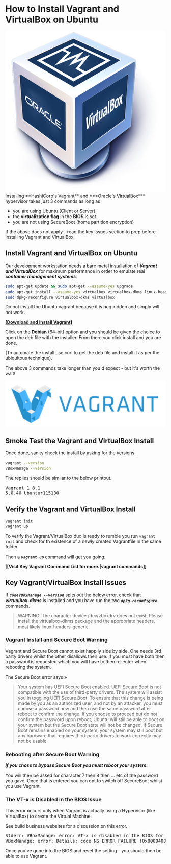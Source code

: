 # How to Install Vagrant and VirtualBox on Ubuntu

<img id="right30" src="/media/virtualbox-logo-square.png" title="Oracle VirtualBox Logo" />
Installing **HashiCorp's Vagrant** and ***Oracle's VirtualBox*** hypervisor takes just 3 commands as long as

+ you are using Ubuntu (Client or Server)
+ the **virtualization flag** in the **BIOS** is set
+ you are not using SecureBoot (home partition encryption)

If the above does not apply - read the key issues section to prep before installing Vagrant and VirtualBox.

## Install Vagrant and VirtualBox on Ubuntu

Our development workstation needs a bare metal installation of ***Vagrant and VirtualBox*** for maximum performance in order to emulate real ***container management systems***.

``` bash
sudo apt-get update && sudo apt-get --assume-yes upgrade
sudo apt-get install --assume-yes virtualbox virtualbox-dkms linux-headers-$(uname -r)
sudo dpkg-reconfigure virtualbox-dkms virtualbox
```

Do not install the Ubuntu vagrant because it is bug-ridden and simply will not work.

**[[Download and Install Vagrant]](https://www.vagrantup.com/downloads.html)**

Click on the **Debian** (64-bit) option and you should be given the choice to open the deb file with the installer. From there you click install and you are done.

(To automate the install use curl to get the deb file and install it as per the ubiquitous technique).


The above 3 commands take longer than you'd expect - but it's worth the wait!

![vagrant logo](/media/vagrant-logo-horizontal.png "HashiCorp Vagrant Logo")

## Smoke Test the Vagrant and VirtualBox Install

Once done, sanity check the install by asking for the versions.

``` bash
vagrant --version
VBoxManage --version
```

The replies should be similar to the below printout.

<pre>
Vagrant 1.8.1
5.0.40_Ubuntur115130
</pre>

## Verify the Vagrant and VirtualBox Install

```
vagrant init
vagrant up
```

To verify the Vagrant/VirtualBox duo is ready to rumble you run <code>vagrant init</code> and check for th existence of a newly created  Vagrantfile in the same folder.

Then a <code>***vagrant up***</code> command will get you going.

**[[Visit Key Vagrant Command List for more.|vagrant commands]]**


## Key Vagrant/VirtualBox Install Issues

If ***<code>codeVBoxManage --version</code>*** spits out the below error, check that ***virtualbox-dkms*** is installed and you have run the two ***<code>dpkg-reconfigure</code>*** commands.

> WARNING: The character device /dev/vboxdrv does not exist.
>          Please install the virtualbox-dkms package and the appropriate
>	   headers, most likely linux-headers-generic.


### Vagrant Install and Secure Boot Warning

Vagrant and Secure Boot cannot exist happily side by side. One needs 3rd party drivers whilst the other disallows their use.
If you must have both then a password is requested which you will have to then re-enter when rebooting the system.

The Secure Boot error says &raquo;

> Your system has UEFI Secure Boot enabled.
> UEFI Secure Boot is not compatible with the use of third-party drivers.
> The system will assist you in toggling UEFI Secure Boot. To ensure that this 
> change is being made by you as an authorized user, and not by an attacker, you 
> must choose a password now and then use the same password after reboot to 
> confirm the change.
> If you choose to proceed but do not confirm the password upon reboot, Ubuntu 
> will still be able to boot on your system but the Secure Boot state will not be 
> changed.
> If Secure Boot remains enabled on your system, your system may still boot but 
> any hardware that requires third-party drivers to work correctly may not be 
> usable.

### Rebooting after Secure Boot Warning

***If you chose to bypass Secure Boot you must reboot your system.***

You will then be asked for character 7 then 8 then ... etc of the password you gave.
Once that is entered you can opt to switch off SecureBoot whilst you use Vagrant.

### The VT-x is Disabled in the BIOS Issue

This error occurs only when Vagrant is actually using a Hypervisor (like VirtualBox) to create the Virtual Machine.

See build business websites for a discussion on this error.

<pre>
Stderr: VBoxManage: error: VT-x is disabled in the BIOS for all CPU modes (VERR_VMX_MSR_ALL_VMX_DISABLED)
VBoxManage: error: Details: code NS_ERROR_FAILURE (0x80004005), component ConsoleWrap, interface IConsole
</pre>

Once you've gone into the BIOS and reset the setting - you should then be able to use Vagrant.
